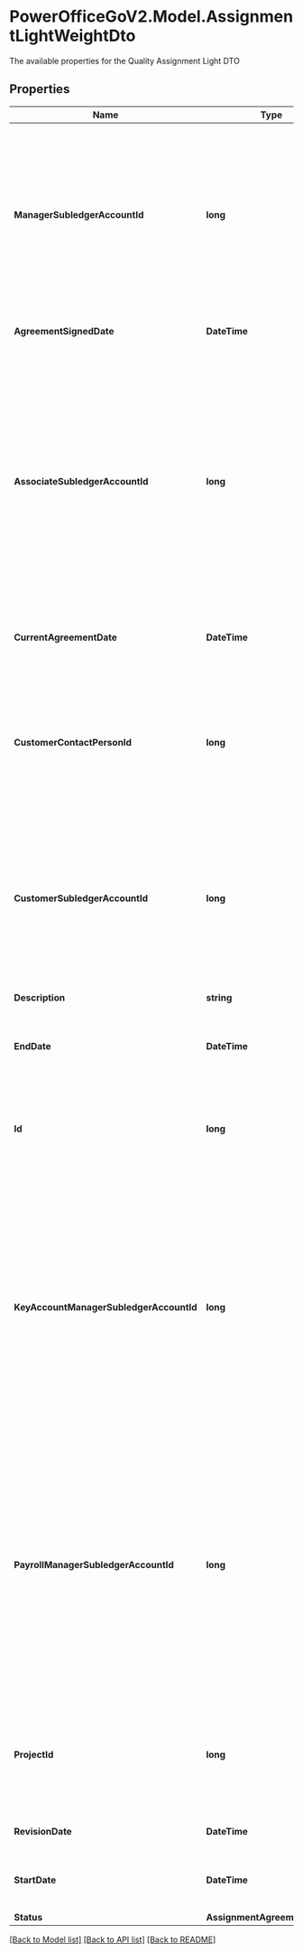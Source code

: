# PowerOfficeGoV2.Model.AssignmentLightWeightDto
The available properties for the Quality Assignment Light DTO

## Properties

Name | Type | Description | Notes
------------ | ------------- | ------------- | -------------
**ManagerSubledgerAccountId** | **long** | The identifier of the employee subledger account, identifying the employee set as the assignment manager for this quality assignment. Employees can be queried and identified using the Employees endpoint | 
**AgreementSignedDate** | **DateTime** | The date the assignment agreement was signed. | [optional] [readonly] 
**AssociateSubledgerAccountId** | **long** | The identifier of the employee subledger account, identifying the employee set as the assignment associate for this quality assignment. If null, this property inherit from the assignment manager property. Employees can be queried and identified using the Employees endpoint | [optional] [readonly] 
**CurrentAgreementDate** | **DateTime** | The current date of the quality assignment agreement. | [optional] [readonly] 
**CustomerContactPersonId** | **long** | The id of the customer&#39;s contact person associated with the quality assignment. Contact persons can be queried and identified using the ContactPersons endpoint. | [optional] [readonly] 
**CustomerSubledgerAccountId** | **long** | The id of the customer subledger account, identifying the customer associated with the quality assignment. Customers can be queried and identified using the Customers endpoint. | [optional] [readonly] 
**Description** | **string** | The description of the quality assignment. | [optional] [readonly] 
**EndDate** | **DateTime** | The start date of the quality assignment. Date is inclusive. | [optional] [readonly] 
**Id** | **long** | The identifier of the quality assignment entity. The id is assigned by Go when the assignment entity is created. | [optional] [readonly] 
**KeyAccountManagerSubledgerAccountId** | **long** | The identifier of the employee subledger account, identifying the employee set as the key account manager for this quality assignment. If null, this property inherit from the assignment manager property. Employees can be queried and identified using the Employees endpoint | [optional] [readonly] 
**PayrollManagerSubledgerAccountId** | **long** | The identifier of the employee subledger account, identifying the employee set as the assignment payroll manager for this quality assignment. If null, this property inherit from the assignment manager property. Employees can be queried and identified using the Employees endpoint | [optional] [readonly] 
**ProjectId** | **long** | The id of the project associated with the quality assignment. Projects can be queried and identified using the Project endpoint. | [optional] [readonly] 
**RevisionDate** | **DateTime** | The date of the last revision of the assignment. | [optional] [readonly] 
**StartDate** | **DateTime** | The start date of the quality assignment. Date is inclusive. | [optional] [readonly] 
**Status** | **AssignmentAgreementStatus** |  | [optional] 

[[Back to Model list]](../../README.md#documentation-for-models) [[Back to API list]](../../README.md#documentation-for-api-endpoints) [[Back to README]](../../README.md)

